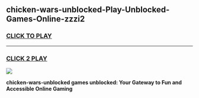 
## chicken-wars-unblocked-Play-Unblocked-Games-Online-zzzi2
<h3>
<a href="https://premium76.site?title=chicken-wars-unblocked&ref=25A">CLICK TO PLAY</a></h3>
<hr>

<h3>
<a href="https://premium76.site?title=chicken-wars-unblocked&ref=25A">CLICK 2 PLAY</a>
  
</h3>

<a href="https://premium76.site?title=chicken-wars-unblocked&ref=25A"><img src="https://clearcache.store/games.png"></a>


**chicken-wars-unblocked games unblocked: Your Gateway to Fun and Accessible Online Gaming**
